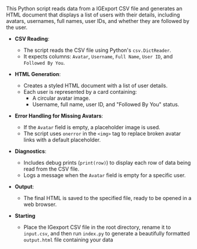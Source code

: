 This Python script reads data from a IGExport CSV file and generates an HTML document that displays a list of users with their details, including avatars, usernames, full names, user IDs, and whether they are followed by the user.

 -  **CSV Reading**:
    
    -   The script reads the CSV file using Python's `csv.DictReader`.
    -   It expects columns: `Avatar`, `Username`, `Full Name`, `User ID`, and `Followed By You`.
 -  **HTML Generation**:
    
    -   Creates a styled HTML document with a list of user details.
    -   Each user is represented by a card containing:
        -   A circular avatar image.
        -   Username, full name, user ID, and "Followed By You" status.
 -  **Error Handling for Missing Avatars**:
    
    -   If the `Avatar` field is empty, a placeholder image is used.
    -   The script uses `onerror` in the `<img>` tag to replace broken avatar links with a default placeholder.
 -  **Diagnostics**:
    
    -   Includes debug prints (`print(row)`) to display each row of data being read from the CSV file.
    -   Logs a message when the `Avatar` field is empty for a specific user.
 -  **Output**:
    
    -   The final HTML is saved to the specified file, ready to be opened in a web browser.
 - **Starting**
   - Place the IGexport CSV file in the root directory, rename it to `input.csv`, and then run `index.py` to generate a beautifully formatted `output.html` file containing your data

